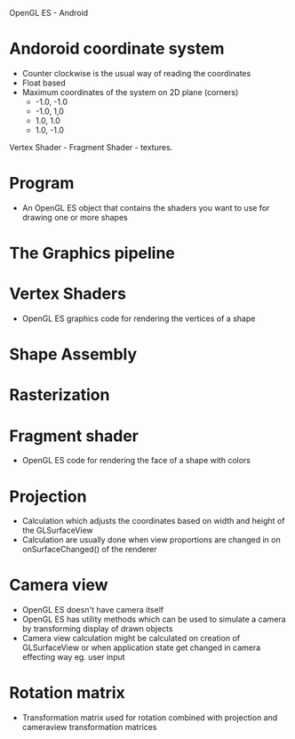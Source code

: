 OpenGL ES - Android

# Andoroid coordinate system

* Counter clockwise is the usual way of reading the coordinates
* Float based
* Maximum coordinates of the system on 2D plane (corners)
    * -1.0, -1.0
    * -1.0, 1,0
    * 1.0, 1.0
    * 1.0, -1.0


Vertex Shader - 
Fragment Shader - textures.
# Program

* An OpenGL ES object that contains the shaders you want to use for drawing one or more shapes

# The Graphics pipeline

# Vertex Shaders

* OpenGL ES graphics code for rendering the vertices of a shape

# Shape Assembly

# Rasterization

# Fragment shader

* OpenGL ES code for rendering the face of a shape with colors

# Projection

* Calculation which adjusts the coordinates based on width and height of the GLSurfaceView
* Calculation are usually done when view proportions are changed in on onSurfaceChanged() of the renderer

# Camera view

* OpenGL ES doesn't have camera itself
* OpenGL ES has utility methods which can be used to simulate a camera by transforming display of drawn objects
* Camera view calculation might be calculated on creation of GLSurfaceView or when application state get changed in camera effecting way eg. user input

# Rotation matrix

* Transformation matrix used for rotation combined with projection and cameraview transformation matrices